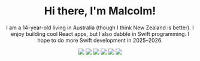 <div align="center">
  <h1>Hi there, I'm Malcolm!</h1>
  <p>I am a 14-year-old living in Australia (though I think New Zealand is better). I enjoy building cool React apps, but I also dabble in Swift programming. I hope to do more Swift development in 2025–2026.</p>
  <img src="https://img.shields.io/badge/html5-%23E34F26.svg?style=for-the-badge&logo=html5&logoColor=white">
  <img src="https://img.shields.io/badge/css3-%231572B6.svg?style=for-the-badge&logo=css3&logoColor=white">
  <img src="https://img.shields.io/badge/typescript-%23007ACC.svg?style=for-the-badge&logo=typescript&logoColor=white">
  <img src="https://img.shields.io/badge/swift-%23FF5733.svg?style=for-the-badge&logo=swift&logoColor=white">
  <img src="https://img.shields.io/badge/C-%2300599C.svg?style=for-the-badge&logo=c&logoColor=white">
  <img src="https://img.shields.io/badge/react-%23007ACC.svg?style=for-the-badge&logo=react&logoColor=white">
</div>
